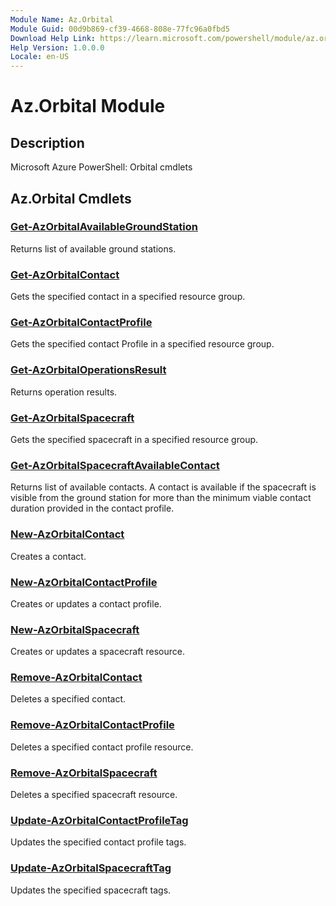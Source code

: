 ```yaml
---
Module Name: Az.Orbital
Module Guid: 00d9b869-cf39-4668-808e-77fc96a0fbd5
Download Help Link: https://learn.microsoft.com/powershell/module/az.orbital
Help Version: 1.0.0.0
Locale: en-US
---
```


# Az.Orbital Module
## Description
Microsoft Azure PowerShell: Orbital cmdlets

## Az.Orbital Cmdlets
### [Get-AzOrbitalAvailableGroundStation](Get-AzOrbitalAvailableGroundStation.md)
Returns list of available ground stations.

### [Get-AzOrbitalContact](Get-AzOrbitalContact.md)
Gets the specified contact in a specified resource group.

### [Get-AzOrbitalContactProfile](Get-AzOrbitalContactProfile.md)
Gets the specified contact Profile in a specified resource group.

### [Get-AzOrbitalOperationsResult](Get-AzOrbitalOperationsResult.md)
Returns operation results.

### [Get-AzOrbitalSpacecraft](Get-AzOrbitalSpacecraft.md)
Gets the specified spacecraft in a specified resource group.

### [Get-AzOrbitalSpacecraftAvailableContact](Get-AzOrbitalSpacecraftAvailableContact.md)
Returns list of available contacts.
A contact is available if the spacecraft is visible from the ground station for more than the minimum viable contact duration provided in the contact profile.

### [New-AzOrbitalContact](New-AzOrbitalContact.md)
Creates a contact.

### [New-AzOrbitalContactProfile](New-AzOrbitalContactProfile.md)
Creates or updates a contact profile.

### [New-AzOrbitalSpacecraft](New-AzOrbitalSpacecraft.md)
Creates or updates a spacecraft resource.

### [Remove-AzOrbitalContact](Remove-AzOrbitalContact.md)
Deletes a specified contact.

### [Remove-AzOrbitalContactProfile](Remove-AzOrbitalContactProfile.md)
Deletes a specified contact profile resource.

### [Remove-AzOrbitalSpacecraft](Remove-AzOrbitalSpacecraft.md)
Deletes a specified spacecraft resource.

### [Update-AzOrbitalContactProfileTag](Update-AzOrbitalContactProfileTag.md)
Updates the specified contact profile tags.

### [Update-AzOrbitalSpacecraftTag](Update-AzOrbitalSpacecraftTag.md)
Updates the specified spacecraft tags.

